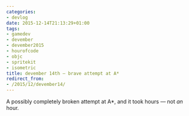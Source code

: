 ```yaml
---
categories:
- devlog
date: 2015-12-14T21:13:29+01:00
tags:
- gamedev
- devember
- devember2015
- hourofcode
- objc
- spritekit
- isometric
title: devember 14th — brave attempt at A*
redirect_from:
- /2015/12/devember14/
---
```


A possibly completely broken attempt at A*, and it took hours — not *an* hour.
